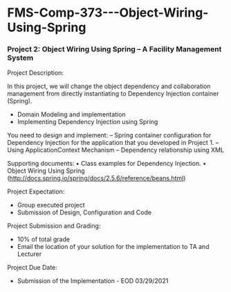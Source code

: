 # FMS-Comp-373---Object-Wiring-Using-Spring

### Project 2: Object Wiring Using Spring – A Facility Management System
Project Description:

In this project, we will change the object dependency and collaboration management from directly
instantiating to Dependency Injection container (Spring).
- Domain Modeling and implementation
- Implementing Dependency Injection using Spring

You need to design and implement:
– Spring container configuration for Dependency Injection for the application that you
developed in Project 1.
– Using ApplicationContext Mechanism
– Dependency relationship using XML

Supporting documents:
• Class examples for Dependency Injection.
• Object Wiring Using Spring (http://docs.spring.io/spring/docs/2.5.6/reference/beans.html)

Project Expectation:
- Group executed project
- Submission of Design, Configuration and Code

Project Submission and Grading:
- 10% of total grade
- Email the location of your solution for the implementation to TA and Lecturer

Project Due Date:
- Submission of the Implementation - EOD 03/29/2021
